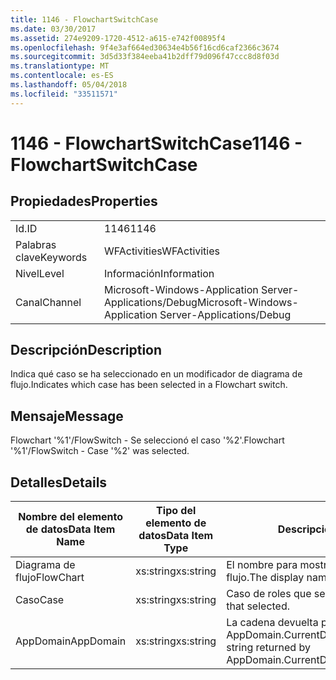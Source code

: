 ```yaml
---
title: 1146 - FlowchartSwitchCase
ms.date: 03/30/2017
ms.assetid: 274e9209-1720-4512-a615-e742f00895f4
ms.openlocfilehash: 9f4e3af664ed30634e4b56f16cd6caf2366c3674
ms.sourcegitcommit: 3d5d33f384eeba41b2dff79d096f47ccc8d8f03d
ms.translationtype: MT
ms.contentlocale: es-ES
ms.lasthandoff: 05/04/2018
ms.locfileid: "33511571"
---
```

# <a name="1146---flowchartswitchcase"></a><span data-ttu-id="1a8b0-102">1146 - FlowchartSwitchCase</span><span class="sxs-lookup"><span data-stu-id="1a8b0-102">1146 - FlowchartSwitchCase</span></span>
## <a name="properties"></a><span data-ttu-id="1a8b0-103">Propiedades</span><span class="sxs-lookup"><span data-stu-id="1a8b0-103">Properties</span></span>  
  
|||  
|-|-|  
|<span data-ttu-id="1a8b0-104">Id.</span><span class="sxs-lookup"><span data-stu-id="1a8b0-104">ID</span></span>|<span data-ttu-id="1a8b0-105">1146</span><span class="sxs-lookup"><span data-stu-id="1a8b0-105">1146</span></span>|  
|<span data-ttu-id="1a8b0-106">Palabras clave</span><span class="sxs-lookup"><span data-stu-id="1a8b0-106">Keywords</span></span>|<span data-ttu-id="1a8b0-107">WFActivities</span><span class="sxs-lookup"><span data-stu-id="1a8b0-107">WFActivities</span></span>|  
|<span data-ttu-id="1a8b0-108">Nivel</span><span class="sxs-lookup"><span data-stu-id="1a8b0-108">Level</span></span>|<span data-ttu-id="1a8b0-109">Información</span><span class="sxs-lookup"><span data-stu-id="1a8b0-109">Information</span></span>|  
|<span data-ttu-id="1a8b0-110">Canal</span><span class="sxs-lookup"><span data-stu-id="1a8b0-110">Channel</span></span>|<span data-ttu-id="1a8b0-111">Microsoft-Windows-Application Server-Applications/Debug</span><span class="sxs-lookup"><span data-stu-id="1a8b0-111">Microsoft-Windows-Application Server-Applications/Debug</span></span>|  
  
## <a name="description"></a><span data-ttu-id="1a8b0-112">Descripción</span><span class="sxs-lookup"><span data-stu-id="1a8b0-112">Description</span></span>  
 <span data-ttu-id="1a8b0-113">Indica qué caso se ha seleccionado en un modificador de diagrama de flujo.</span><span class="sxs-lookup"><span data-stu-id="1a8b0-113">Indicates which case has been selected in a Flowchart switch.</span></span>  
  
## <a name="message"></a><span data-ttu-id="1a8b0-114">Mensaje</span><span class="sxs-lookup"><span data-stu-id="1a8b0-114">Message</span></span>  
 <span data-ttu-id="1a8b0-115">Flowchart '%1'/FlowSwitch - Se seleccionó el caso '%2'.</span><span class="sxs-lookup"><span data-stu-id="1a8b0-115">Flowchart '%1'/FlowSwitch - Case '%2' was selected.</span></span>  
  
## <a name="details"></a><span data-ttu-id="1a8b0-116">Detalles</span><span class="sxs-lookup"><span data-stu-id="1a8b0-116">Details</span></span>  
  
|<span data-ttu-id="1a8b0-117">Nombre del elemento de datos</span><span class="sxs-lookup"><span data-stu-id="1a8b0-117">Data Item Name</span></span>|<span data-ttu-id="1a8b0-118">Tipo del elemento de datos</span><span class="sxs-lookup"><span data-stu-id="1a8b0-118">Data Item Type</span></span>|<span data-ttu-id="1a8b0-119">Descripción</span><span class="sxs-lookup"><span data-stu-id="1a8b0-119">Description</span></span>|  
|--------------------|--------------------|-----------------|  
|<span data-ttu-id="1a8b0-120">Diagrama de flujo</span><span class="sxs-lookup"><span data-stu-id="1a8b0-120">FlowChart</span></span>|<span data-ttu-id="1a8b0-121">xs:string</span><span class="sxs-lookup"><span data-stu-id="1a8b0-121">xs:string</span></span>|<span data-ttu-id="1a8b0-122">El nombre para mostrar del diagrama de flujo.</span><span class="sxs-lookup"><span data-stu-id="1a8b0-122">The display name of the FlowChart.</span></span>|  
|<span data-ttu-id="1a8b0-123">Caso</span><span class="sxs-lookup"><span data-stu-id="1a8b0-123">Case</span></span>|<span data-ttu-id="1a8b0-124">xs:string</span><span class="sxs-lookup"><span data-stu-id="1a8b0-124">xs:string</span></span>|<span data-ttu-id="1a8b0-125">Caso de roles que seleccionó.</span><span class="sxs-lookup"><span data-stu-id="1a8b0-125">The switch case that selected.</span></span>|  
|<span data-ttu-id="1a8b0-126">AppDomain</span><span class="sxs-lookup"><span data-stu-id="1a8b0-126">AppDomain</span></span>|<span data-ttu-id="1a8b0-127">xs:string</span><span class="sxs-lookup"><span data-stu-id="1a8b0-127">xs:string</span></span>|<span data-ttu-id="1a8b0-128">La cadena devuelta por AppDomain.CurrentDomain.FriendlyName.</span><span class="sxs-lookup"><span data-stu-id="1a8b0-128">The string returned by AppDomain.CurrentDomain.FriendlyName.</span></span>|
